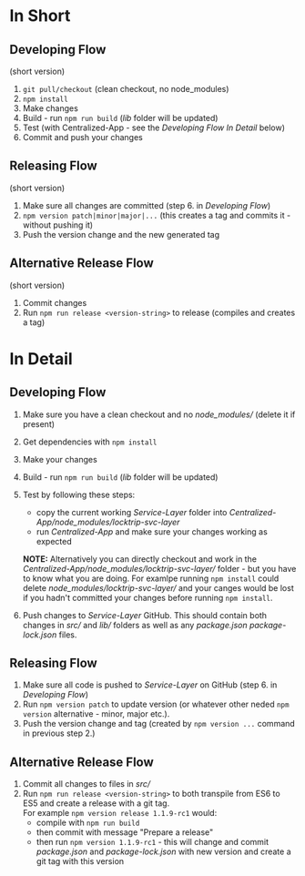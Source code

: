 # In Short

## Developing Flow
(short version)  
1. `git pull/checkout` (clean checkout, no node_modules)  
2. `npm install`  
3. Make changes  
4. Build - run `npm run build` (_lib_ folder will be updated) 
5. Test (with Centralized-App - see the _Developing Flow_ _In Detail_ below)  
6. Commit and push your changes  

## Releasing Flow
(short version)  
1. Make sure all changes are committed (step 6. in _Developing Flow_)  
2. `npm version patch|minor|major|...` (this creates a tag and commits it - without pushing it)  
3. Push the version change and the new generated tag  


## Alternative Release Flow
(short version)  
1. Commit changes
2. Run `npm run release <version-string>` to release (compiles and creates a tag)

  
# In Detail

## Developing Flow
1. Make sure you have a clean checkout and no _node_modules/_ (delete it if present)
2. Get dependencies with `npm install` 
3. Make your changes
4. Build - run `npm run build` (_lib_ folder will be updated)
5. Test by following these steps:
   - copy the current working _Service-Layer_ folder   into _Centralized-App/node_modules/locktrip-svc-layer_
   - run _Centralized-App_ and make sure your changes working as expected 
 
    **NOTE:** Alternatively you can directly checkout and work in the _Centralized-App/node_modules/locktrip-svc-layer/_ folder - but you have to know what you are doing. For examlpe running `npm install` could delete _node_modules/locktrip-svc-layer/_ and your canges would be lost if you hadn't committed your changes before running `npm install`.
6. Push changes to _Service-Layer_ GitHub. This should contain both changes in _src/_ and _lib/_ folders as well as any _package.json_ _package-lock.json_ files.

## Releasing Flow
1. Make sure all code is pushed to _Service-Layer_ on GitHub (step 6. in _Developing Flow_)
2. Run `npm version patch` to update version (or whatever other neded `npm version` alternative - minor, major etc.).
3. Push the version change and tag (created by `npm version ...` command in previous step 2.)

## Alternative Release Flow
1. Commit all changes to files in _src/_
2. Run `npm run release <version-string>` to both transpile from ES6 to ES5 and create a release with a git tag.  
For example
`npm version release 1.1.9-rc1` would:
   * compile with `npm run build`
   * then commit with message "Prepare a release"
   * then run `npm version 1.1.9-rc1` - this will change and commit _package.json_ and _package-lock.json_ with new version and create a git tag with this version
